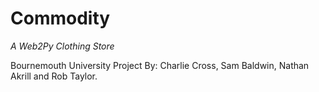 # Commodity
*A Web2Py Clothing Store*

Bournemouth University Project By: Charlie Cross, Sam Baldwin, Nathan Akrill and Rob Taylor.
